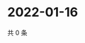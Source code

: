 # 2022-01-16

共 0 条

<!-- BEGIN WEIBO -->
<!-- 最后更新时间 Sun Jan 16 2022 03:09:45 GMT+0800 (China Standard Time) -->

<!-- END WEIBO -->
